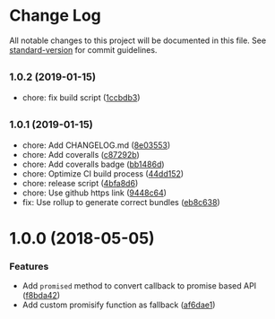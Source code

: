 # Change Log

All notable changes to this project will be documented in this file. See [standard-version](https://github.com/conventional-changelog/standard-version) for commit guidelines.

<a name="1.0.2"></a>
## <small>1.0.2 (2019-01-15)</small>

* chore: fix build script ([1ccbdb3](https://github.com/znck/promised/commit/1ccbdb3))



<a name="1.0.1"></a>
## <small>1.0.1 (2019-01-15)</small>

* chore: Add CHANGELOG.md ([8e03553](https://github.com/znck/promised/commit/8e03553))
* chore: Add coveralls ([c87292b](https://github.com/znck/promised/commit/c87292b))
* chore: Add coveralls badge ([bb1486d](https://github.com/znck/promised/commit/bb1486d))
* chore: Optimize CI build process ([44dd152](https://github.com/znck/promised/commit/44dd152))
* chore: release script ([4bfa8d6](https://github.com/znck/promised/commit/4bfa8d6))
* chore: Use github https link ([9448c64](https://github.com/znck/promised/commit/9448c64))
* fix: Use rollup to generate correct bundles ([eb8c638](https://github.com/znck/promised/commit/eb8c638))



<a name="1.0.0"></a>
# 1.0.0 (2018-05-05)


### Features

* Add `promised` method to convert callback to promise based API ([f8bda42](https://github.com/znck/promised/commit/f8bda42))
* Add custom promisify function as fallback ([af6dae1](https://github.com/znck/promised/commit/af6dae1))
